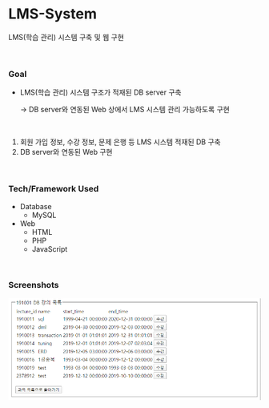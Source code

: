 # LMS-System

LMS(학습 관리) 시스템 구축 및 웹 구현

<br>

### Goal

- LMS(학습 관리) 시스템 구조가 적재된 DB server 구축

  → DB server와 연동된 Web 상에서 LMS 시스템 관리 가능하도록 구현

  <br>

1. 회원 가입 정보, 수강 정보, 문제 은행 등 LMS 시스템 적재된 DB 구축
2. DB server와 연동된 Web 구현

<br>

### Tech/Framework Used

- Database
  - MySQL
- Web
  - HTML
  - PHP
  - JavaScript

<br>

### Screenshots

![1587712274957](img.png)